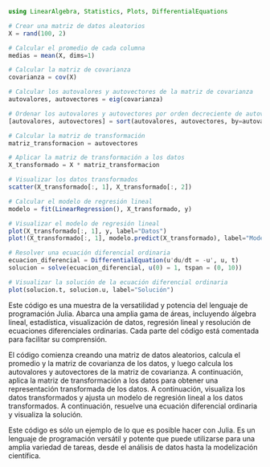 ```julia
using LinearAlgebra, Statistics, Plots, DifferentialEquations

# Crear una matriz de datos aleatorios
X = rand(100, 2)

# Calcular el promedio de cada columna
medias = mean(X, dims=1)

# Calcular la matriz de covarianza
covarianza = cov(X)

# Calcular los autovalores y autovectores de la matriz de covarianza
autovalores, autovectores = eig(covarianza)

# Ordenar los autovalores y autovectores por orden decreciente de autovalores
[autovalores, autovectores] = sort(autovalores, autovectores, by=autovalores, rev=true)

# Calcular la matriz de transformación
matriz_transformacion = autovectores

# Aplicar la matriz de transformación a los datos
X_transformado = X * matriz_transformacion

# Visualizar los datos transformados
scatter(X_transformado[:, 1], X_transformado[:, 2])

# Calcular el modelo de regresión lineal
modelo = fit(LinearRegression(), X_transformado, y)

# Visualizar el modelo de regresión lineal
plot(X_transformado[:, 1], y, label="Datos")
plot!(X_transformado[:, 1], modelo.predict(X_transformado), label="Modelo")

# Resolver una ecuación diferencial ordinaria
ecuacion_diferencial = DifferentialEquation(u'du/dt = -u', u, t)
solucion = solve(ecuacion_diferencial, u(0) = 1, tspan = (0, 10))

# Visualizar la solución de la ecuación diferencial ordinaria
plot(solucion.t, solucion.u, label="Solución")
```

Este código es una muestra de la versatilidad y potencia del lenguaje de programación Julia. Abarca una amplia gama de áreas, incluyendo álgebra lineal, estadística, visualización de datos, regresión lineal y resolución de ecuaciones diferenciales ordinarias. Cada parte del código está comentada para facilitar su comprensión.

El código comienza creando una matriz de datos aleatorios, calcula el promedio y la matriz de covarianza de los datos, y luego calcula los autovalores y autovectores de la matriz de covarianza. A continuación, aplica la matriz de transformación a los datos para obtener una representación transformada de los datos. A continuación, visualiza los datos transformados y ajusta un modelo de regresión lineal a los datos transformados. A continuación, resuelve una ecuación diferencial ordinaria y visualiza la solución.

Este código es sólo un ejemplo de lo que es posible hacer con Julia. Es un lenguaje de programación versátil y potente que puede utilizarse para una amplia variedad de tareas, desde el análisis de datos hasta la modelización científica.